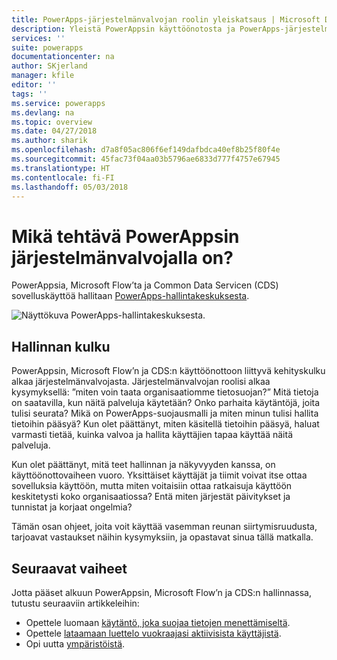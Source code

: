 ```yaml
---
title: PowerApps-järjestelmänvalvojan roolin yleiskatsaus | Microsoft Docs
description: Yleistä PowerAppsin käyttöönotosta ja PowerApps-järjestelmänvalvojan roolista
services: ''
suite: powerapps
documentationcenter: na
author: SKjerland
manager: kfile
editor: ''
tags: ''
ms.service: powerapps
ms.devlang: na
ms.topic: overview
ms.date: 04/27/2018
ms.author: sharik
ms.openlocfilehash: d7a8f05ac806f6ef149dafbdca40ef8b25f80f4e
ms.sourcegitcommit: 45fac73f04aa03b5796ae6833d777f4757e67945
ms.translationtype: HT
ms.contentlocale: fi-FI
ms.lasthandoff: 05/03/2018
---
```

# <a name="whats-the-role-of-a-powerapps-administrator"></a>Mikä tehtävä PowerAppsin järjestelmänvalvojalla on?
PowerAppsia, Microsoft Flow’ta ja Common Data Servicen (CDS) sovelluskäyttöä hallitaan [PowerApps-hallintakeskuksesta](https://admin.powerapps.com).

![Näyttökuva PowerApps-hallintakeskuksesta.](./media/index/admin-center.png)

## <a name="administration-journey"></a>Hallinnan kulku
PowerAppsin, Microsoft Flow’n ja CDS:n käyttöönottoon liittyvä kehityskulku alkaa järjestelmänvalvojasta. Järjestelmänvalvojan roolisi alkaa kysymyksellä: ”miten voin taata organisaatiomme tietosuojan?” Mitä tietoja on saatavilla, kun näitä palveluja käytetään? Onko parhaita käytäntöjä, joita tulisi seurata? Mikä on PowerApps-suojausmalli ja miten minun tulisi hallita tietoihin pääsyä? Kun olet päättänyt, miten käsitellä tietoihin pääsyä, haluat varmasti tietää, kuinka valvoa ja hallita käyttäjien tapaa käyttää näitä palveluja.

Kun olet päättänyt, mitä teet hallinnan ja näkyvyyden kanssa, on käyttöönottovaiheen vuoro. Yksittäiset käyttäjät ja tiimit voivat itse ottaa sovelluksia käyttöön, mutta miten voitaisiin ottaa ratkaisuja käyttöön keskitetysti koko organisaatiossa? Entä miten järjestät päivitykset ja tunnistat ja korjaat ongelmia?

Tämän osan ohjeet, joita voit käyttää vasemman reunan siirtymisruudusta, tarjoavat vastaukset näihin kysymyksiin, ja opastavat sinua tällä matkalla.

## <a name="next-steps"></a>Seuraavat vaiheet
Jotta pääset alkuun PowerAppsin, Microsoft Flow’n ja CDS:n hallinnassa, tutustu seuraaviin artikkeleihin:
* Opettele luomaan [käytäntö, joka suojaa tietojen menettämiseltä](create-dlp-policy.md).
* Opettele [lataamaan luettelo vuokraajasi aktiivisista käyttäjistä](admin-view-user-licenses.md).
* Opi uutta [ympäristöistä](environments-overview.md).
